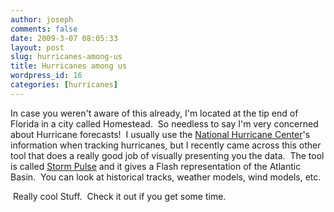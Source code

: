 ```yaml
---
author: joseph
comments: false
date: 2009-3-07 08:05:33
layout: post
slug: hurricanes-among-us
title: Hurricanes among us
wordpress_id: 16
categories: [hurricanes]
---
```


In case you weren't aware of this already, I'm located at the tip end of Florida in a city called Homestead.  So needless to say I'm very concerned about Hurricane forecasts!  I usually use the [National Hurricane Center](http://www.nhc.noaa.gov/)'s information when tracking hurricanes, but I recently came across this other tool that does a really good job of visually presenting you the data.  The tool is called [Storm Pulse](http://www.stormpulse.com/) and it gives a Flash representation of the Atlantic Basin.  You can look at historical tracks, weather models, wind models, etc. 

 Really cool Stuff.  Check it out if you get some time.



